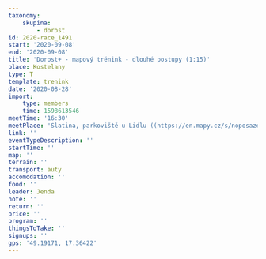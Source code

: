 ```yaml
---
taxonomy:
    skupina:
        - dorost
id: 2020-race_1491
start: '2020-09-08'
end: '2020-09-08'
title: 'Dorost+ - mapový trénink - dlouhé postupy (1:15)'
place: Kostelany
type: T
template: trenink
date: '2020-08-28'
import:
    type: members
    time: 1598613546
meetTime: '16:30'
meetPlace: 'Slatina, parkoviště u Lidlu ((https://en.mapy.cz/s/noposazesu)'
link: ''
eventTypeDescription: ''
startTime: ''
map: ''
terrain: ''
transport: auty
accomodation: ''
food: ''
leader: Jenda
note: ''
return: ''
price: ''
program: ''
thingsToTake: ''
signups: ''
gps: '49.19171, 17.36422'
---
```


